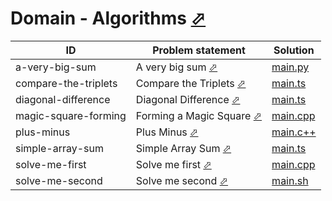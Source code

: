 # Domain - Algorithms [⬀](https://www.hackerrank.com/domains/algorithms/warmup)

| ID                   | Problem statement                                                                      | Solution                                  |
|----------------------|----------------------------------------------------------------------------------------|-------------------------------------------|
| a-very-big-sum       | A very big sum [⬀](https://www.hackerrank.com/challenges/a-very-big-sum)               | [main.py](a-very-big-sum/main.py)         |
| compare-the-triplets | Compare the Triplets [⬀](https://www.hackerrank.com/challenges/compare-the-triplets)   | [main.ts](compare-the-triplets/main.ts)   |
| diagonal-difference  | Diagonal Difference [⬀](https://www.hackerrank.com/challenges/diagonal-difference)     | [main.ts](diagonal-difference/main.ts)    |
| magic-square-forming | Forming a Magic Square [⬀](https://www.hackerrank.com/challenges/magic-square-forming) | [main.cpp](magic-square-forming/main.cpp) |
| plus-minus           | Plus Minus [⬀](https://www.hackerrank.com/challenges/plus-minus)                       | [main.c++](plus-minus/main.c++)           |
| simple-array-sum     | Simple Array Sum [⬀](https://www.hackerrank.com/challenges/simple-array-sum)           | [main.ts](simple-array-sum/main.ts)       |
| solve-me-first       | Solve me first [⬀](https://www.hackerrank.com/challenges/solve-me-first)               | [main.cpp](solve-me-first/main.cpp)       |
| solve-me-second      | Solve me second [⬀](https://www.hackerrank.com/challenges/solve-me-second)             | [main.sh](solve-me-second/main.sh)        |

